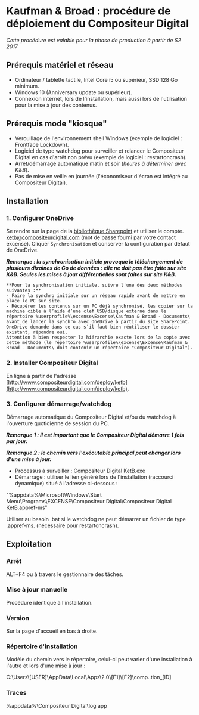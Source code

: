 # Kaufman & Broad : procédure de déploiement du Compositeur Digital

*Cette procédure est valable pour la phase de production à partir de S2 2017*

## Prérequis matériel et réseau
- Ordinateur / tablette tactile, Intel Core i5 ou supérieur, SSD 128 Go minimum.
- Windows 10 (Anniversary update ou supérieur).
- Connexion internet, lors de l'installation, mais aussi lors de l'utilisation pour la mise à jour des contenus.

## Prérequis mode "kiosque"
- Verouillage de l'environnement shell Windows (exemple de logiciel : Frontface Lockdown).
- Logiciel de type watchdog pour surveiller et relancer le Compositeur Digital en cas d'arrêt non prévu (exemple de logiciel : restartoncrash).
- Arrêt/démarrage automatique matin et soir (*heures à déterminer avec K&B*).
- Pas de mise en veille en journée (l'économiseur d'écran est intégré au Compositeur Digital).

## Installation
### 1. Configurer OneDrive
Se rendre sur la page de la [bibliothèque Sharepoint](https://insideso.sharepoint.com/sites/KetB/Documents%20partages/Forms/AllItems.aspx) et utiliser le compte. ketb@compositeurdigital.com (mot de passe fourni par votre contact excense). Cliquer `Synchronisation` et conserver la configuration par défaut de OneDrive.

**_Remarque : la synchronisation initiale provoque le téléchargement de plusieurs dizaines de Go de données : elle ne doit pas être faite sur site K&B. Seules les mises à jour différentielles sont faites sur site K&B._**

```
**Pour la synchronisation initiale, suivre l'une des deux méthodes suivantes :**
- Faire la synchro initiale sur un réseau rapide avant de mettre en place le PC sur site.
- Récupérer les contenus sur un PC déjà synchronisé, les copier sur la machine cible à l’aide d’une clef USB/disque externe dans le répertoire %userprofile%\excense\Excense\Kaufman & Broad - Documents\ avant de lancer la synchro avec OneDrive à partir du site SharePoint. OneDrive demande dans ce cas s’il faut bien réutiliser le dossier existant, répondre oui. 
Attention à bien respecter la hiérarchie exacte lors de la copie avec cette méthode (le répertoire %userprofile%\excense\Excense\Kaufman & Broad - Documents\ doit contenir un répertoire "Compositeur Digital").
```

### 2. Installer Compositeur Digital
En ligne à partir de l'adresse [http://www.compositeurdigital.com/deploy/ketb](http://www.compositeurdigital.com/deploy/ketb).

### 3. Configurer démarrage/watchdog
Démarrage automatique du Compositeur Digital et/ou du watchdog à l'ouverture quotidienne de session du PC.

**_Remarque 1 : il est important que le Compositeur Digital démarre 1 fois par jour._**

**_Remarque 2 : le chemin vers l'exécutable principal peut changer lors d'une mise à jour._**

- Processus à surveiller : Compositeur Digital KetB.exe
- Démarrage : utiliser le lien généré lors de l'installation (raccourci dynamique) situé à l'adresse ci-dessous :

"%appdata%\Microsoft\Windows\Start Menu\Programs\EXCENSE\Compositeur Digital\Compositeur Digital KetB.appref-ms"

Utiliser au besoin .bat si le watchdog ne peut démarrer un fichier de type .appref-ms. (nécessaire pour restartoncrash).

## Exploitation
### Arrêt
ALT+F4 ou à travers le gestionnaire des tâches.

### Mise à jour manuelle
Procédure identique à l'installation.

### Version
Sur la page d'accueil en bas à droite.

### Répertoire d'installation
Modèle du chemin vers le répertoire, celui-ci peut varier d'une installation à l'autre et lors d'une mise à jour :

C:\Users\\[USER]\AppData\Local\Apps\2.0\\[F1]\\[F2]\comp..tion_[ID]

### Traces
%appdata%\Compositeur Digital\log app




